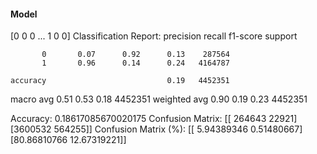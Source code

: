 #### Model
[0 0 0 ... 1 0 0]
Classification Report:
              precision    recall  f1-score   support

           0       0.07      0.92      0.13    287564
           1       0.96      0.14      0.24   4164787

    accuracy                           0.19   4452351
   macro avg       0.51      0.53      0.18   4452351
weighted avg       0.90      0.19      0.23   4452351

Accuracy: 0.18617085670020175
Confusion Matrix:
[[ 264643   22921]
 [3600532  564255]]
Confusion Matrix (%):
[[ 5.94389346  0.51480667]
 [80.86810766 12.67319221]]
